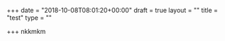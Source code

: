 +++
date = "2018-10-08T08:01:20+00:00"
draft = true
layout = ""
title = "test"
type = ""

+++
nkkmkm